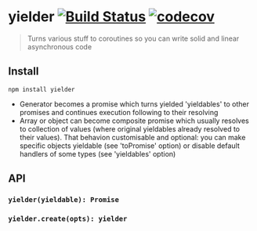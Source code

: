 # yielder [![Build Status](https://travis-ci.org/iagurban/yielder.svg?branch=master)](https://travis-ci.org/iagurban/yielder) [![codecov](https://codecov.io/gh/iagurban/react-linking-model/branch/master/graph/badge.svg)](https://codecov.io/gh/iagurban/yielder)
> Turns various stuff to coroutines so you can write solid and linear asynchronous code

## Install

```shell
npm install yielder
```

- Generator becomes a promise which turns yielded 'yieldables' to other promises and continues execution following to their resolving
- Array or object can become composite promise which usually resolves to collection of values (where original yieldables already resolved to their values). That behavion customisable and optional: you can make specific objects yieldable (see 'toPromise' option) or disable default handlers of some types (see 'yieldables' option)

## API

### `yielder(yieldable): Promise`
### `yielder.create(opts): yielder`
